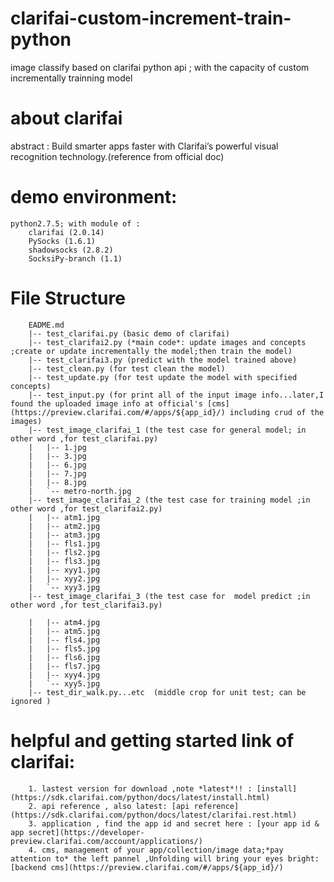 # clarifai-custom-increment-train-python
image classify  based on clarifai python api ; with the capacity of custom incrementally trainning model
# about clarifai
abstract : Build smarter apps faster with Clarifai’s powerful visual recognition technology.(reference from official doc)
# demo environment:

```
python2.7.5; with module of :
    clarifai (2.0.14)
    PySocks (1.6.1)
    shadowsocks (2.8.2)
    SocksiPy-branch (1.1)
```

# File Structure
```
    EADME.md
    |-- test_clarifai.py (basic demo of clarifai)
    |-- test_clarifai2.py (*main code*: update images and concepts ;create or update incrementally the model;then train the model)
    |-- test_clarifai3.py (predict with the model trained above)
    |-- test_clean.py (for test clean the model)
    |-- test_update.py (for test update the model with specified concepts)
    |-- test_input.py (for print all of the input image info...later,I found the uploaded image info at official's [cms](https://preview.clarifai.com/#/apps/${app_id}/) including crud of the images)
    |-- test_image_clarifai_1 (the test case for general model; in other word ,for test_clarifai.py)
    |   |-- 1.jpg
    |   |-- 3.jpg
    |   |-- 6.jpg
    |   |-- 7.jpg
    |   |-- 8.jpg
    |   `-- metro-north.jpg
    |-- test_image_clarifai_2 (the test case for training model ;in other word ,for test_clarifai2.py)
    |   |-- atm1.jpg
    |   |-- atm2.jpg
    |   |-- atm3.jpg
    |   |-- fls1.jpg
    |   |-- fls2.jpg
    |   |-- fls3.jpg
    |   |-- xyy1.jpg
    |   |-- xyy2.jpg
    |   `-- xyy3.jpg
    |-- test_image_clarifai_3 (the test case for  model predict ;in other word ,for test_clarifai3.py)

    |   |-- atm4.jpg
    |   |-- atm5.jpg
    |   |-- fls4.jpg
    |   |-- fls5.jpg
    |   |-- fls6.jpg
    |   |-- fls7.jpg
    |   |-- xyy4.jpg
    |   `-- xyy5.jpg
    |-- test_dir_walk.py...etc  (middle crop for unit test; can be ignored )
```
# helpful and getting started link of clarifai:
```
    1. lastest version for download ,note *latest*!! : [install](https://sdk.clarifai.com/python/docs/latest/install.html) 
    2. api reference , also latest: [api reference](https://sdk.clarifai.com/python/docs/latest/clarifai.rest.html)
    3. application , find the app id and secret here : [your app id & app secret](https://developer-preview.clarifai.com/account/applications/)
    4. cms, management of your app/collection/image data;*pay attention to* the left pannel ,Unfolding will bring your eyes bright: [backend cms](https://preview.clarifai.com/#/apps/${app_id}/)
```

